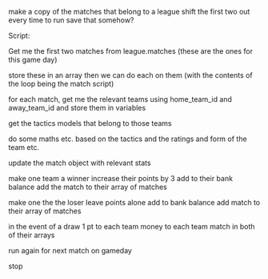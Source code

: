 make a copy of the matches that belong to a league
shift the first two out every time to run
save that somehow?

Script:

Get me the first two matches from league.matches
(these are the ones for this game day)

store these in an array then we can do each on them
(with the contents of the loop being the match script)

for each match, get me the relevant teams using home_team_id
and away_team_id and store them in variables

get the tactics models that belong to those teams

do some maths etc. based on the tactics and the ratings and form of the team etc.

update the match object with relevant stats

make one team a winner
  increase their points by 3
  add to their bank balance
  add the match to their array of matches

make one the the loser
  leave points alone
  add to bank balance
  add match to their array of matches

in the event of a draw
  1 pt to each team
  money to each team
  match in both of their arrays

run again for next match on gameday

stop
